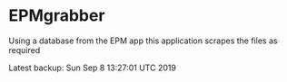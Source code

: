 # EPMgrabber
Using a database from the EPM app this application scrapes the files as required


Latest backup: Sun Sep 8 13:27:01 UTC 2019

